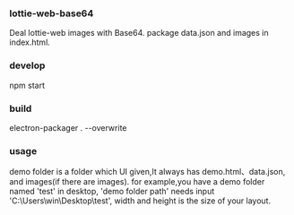 ### lottie-web-base64
Deal lottie-web images with Base64.
package data.json and images in index.html.

### develop
npm start

### build
electron-packager . --overwrite

### usage
demo folder is a folder which UI given,It always has demo.html、data.json, and images(if there are images).
for example,you have a demo folder named 'test' in desktop,
'demo folder path' needs input 'C:\Users\win\Desktop\test',
width and height is the size of your layout.

